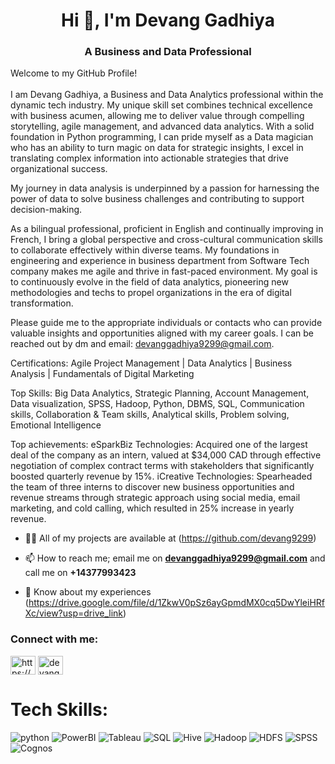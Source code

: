 <h1 align="center">Hi 👋, I'm Devang Gadhiya</h1>
<h3 align="center">A Business and Data Professional</h3>

<p>Welcome to my GitHub Profile!<br><br>I am Devang Gadhiya, a Business and Data Analytics professional within the dynamic tech industry. My unique skill set combines technical excellence with business acumen, allowing me to deliver value through compelling storytelling, agile management, and advanced data analytics. With a solid foundation in Python programming, I can pride myself as a Data magician who has an ability to turn magic on data for strategic insights, I excel in translating complex information into actionable strategies that drive organizational success. 

My journey in data analysis is underpinned by a passion for harnessing the power of data to solve business challenges and contributing to support decision-making. 

As a bilingual professional, proficient in English and continually improving in French, I bring a global perspective and cross-cultural communication skills to collaborate effectively within diverse teams. My foundations in engineering and experience in business department from Software Tech company makes me agile and thrive in fast-paced environment. My goal is to continuously evolve in the field of data analytics, pioneering new methodologies and techs to propel organizations in the era of digital transformation.

Please guide me to the appropriate individuals or contacts who can provide valuable insights and opportunities aligned with my career goals. I can be reached out by dm and email: devanggadhiya9299@gmail.com.

Certifications: Agile Project Management | Data Analytics | Business Analysis | Fundamentals of Digital Marketing

Top Skills: Big Data Analytics, Strategic Planning, Account Management, Data visualization, SPSS, Hadoop, Python, DBMS, SQL, Communication skills, Collaboration & Team skills, Analytical skills, Problem solving, Emotional Intelligence

Top achievements: 
eSparkBiz Technologies: Acquired one of the largest deal of the company as an intern, valued at $34,000 CAD through effective negotiation of complex contract terms with stakeholders that significantly boosted quarterly revenue by 15%.
iCreative Technologies: Spearheaded the team of three interns to discover new business opportunities and revenue streams through strategic approach using social media, email marketing, and cold calling, which resulted in 25% increase in yearly revenue.</p>

- 👨‍💻 All of my projects are available at (https://github.com/devang9299)

- 📫 How to reach me; email me on **devanggadhiya9299@gmail.com** and call me on **+14377993423**

- 📄 Know about my experiences (https://drive.google.com/file/d/1ZkwV0pSz6ayGpmdMX0cq5DwYleiHRfXc/view?usp=drive_link)

<h3 align="left">Connect with me:</h3>
<p align="left">
<a href="https://linkedin.com/in/https://www.linkedin.com/in/devanggadhiyaanalyst/" target="blank"><img align="center" src="https://raw.githubusercontent.com/rahuldkjain/github-profile-readme-generator/master/src/images/icons/Social/linked-in-alt.svg" alt="https://www.linkedin.com/in/devanggadhiyaanalyst/" height="30" width="40" /></a>
<a href="https://instagram.com/devang.gadhiya" target="blank"><img align="center" src="https://raw.githubusercontent.com/rahuldkjain/github-profile-readme-generator/master/src/images/icons/Social/instagram.svg" alt="devang.gadhiya" height="30" width="40" /></a>
</p>

# Tech Skills:
![python](https://img.shields.io/badge/python-grey?style=for-the-badge&logo=python) ![PowerBI](https://img.shields.io/badge/PowerBI-green?style=for-the-badge&logo=PowerBI) ![Tableau](https://img.shields.io/badge/Tableau-pink?style=for-the-badge&logo=Tableau) ![SQL](https://img.shields.io/badge/SQL-magenta?style=for-the-badge&logo=magenta) ![Hive](https://img.shields.io/badge/Hive-white?style=for-the-badge&logo=Hive) ![Hadoop](https://img.shields.io/badge/Hadoop-blue?style=for-the-badge&logo=Hadoop) ![HDFS](https://img.shields.io/badge/HDFS-green?style=for-the-badge&logo=HDFS) ![SPSS](https://img.shields.io/badge/SPSS-red?style=for-the-badge&logo=SPSS) ![Cognos](https://img.shields.io/badge/Cognos-maroon?style=for-the-badge&logo=Cognos)
